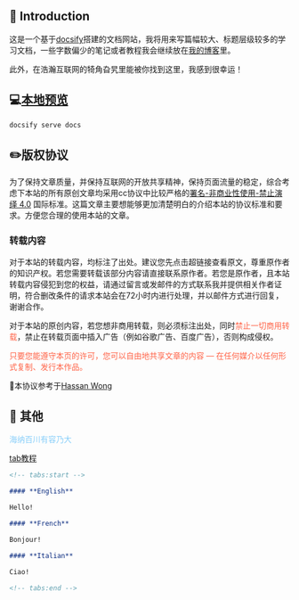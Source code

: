 ## 🌮 Introduction

这是一个基于[docsify](https://docsify.js.org/)搭建的文档网站，我将用来写篇幅较大、标题层级较多的学习文档，一些字数偏少的笔记或者教程我会继续放在[我的博客](www.大赵同学.top)里。

此外，在浩瀚互联网的犄角旮旯里能被你找到这里，我感到很幸运！



## 💻[本地预览](https://docsify.js.org/#/zh-cn/quickstart?id=本地预览)

````bash
docsify serve docs
````



## ✏️版权协议

为了保持文章质量，并保持互联网的开放共享精神，保持页面流量的稳定，综合考虑下本站的所有原创文章均采用cc协议中比较严格的[署名-非商业性使用-禁止演绎 4.0](https://creativecommons.org/licenses/by-nc-nd/4.0/deed.zh) 国际标准。这篇文章主要想能够更加清楚明白的介绍本站的协议标准和要求。方便您合理的使用本站的文章。

### 转载内容

对于本站的转载内容，均标注了出处。建议您先点击超链接查看原文，尊重原作者的知识产权。若您需要转载该部分内容请直接联系原作者。若您是原作者，且本站转载内容侵犯到您的权益，请通过留言或发邮件的方式联系我并提供相关作者证明，符合删改条件的请求本站会在72小时内进行处理，并以邮件方式进行回复，谢谢合作。

对于本站的原创内容，若您想非商用转载，则必须标注出处，同时<font style="color:tomato;">禁止一切商用转载</font>，禁止在转载页面中插入广告（例如谷歌广告、百度广告），否则构成侵权。

<font style="color:tomato;">只要您能遵守本页的许可，您可以自由地共享文章的内容 — 在任何媒介以任何形式复制、发行本作品。</font>

🦋本协议参考于[Hassan Wong](https://hassanwong.top/cc/)

## 🌸 其他

<font style="color:lightskyblue;">海纳百川有容乃大</font>

[tab教程](https://jhildenbiddle.github.io/docsify-tabs/#/)

````markdown
<!-- tabs:start -->

#### **English**

Hello!

#### **French**

Bonjour!

#### **Italian**

Ciao!

<!-- tabs:end -->
````

